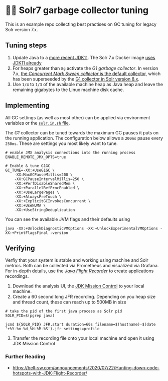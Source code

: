 # 👨‍💻 Solr7 garbage collector tuning

This is an example repo collecting best practises on GC tuning for
legacy Solr version 7.x.

## Tuning steps

1. Update Java to a [more recent JDK11](https://projects.eclipse.org/projects/adoptium.temurin/downloads).
   The Solr 7.x Docker image [uses JDK11 already](https://github.com/docker-solr/docker-solr/blob/master/7.7/Dockerfile#L2)
1. For heaps greater than `8g` activate the _G1 garbage collector_. In
   version 7.x, [the _Concurrent Mark Sweep collector_ is the default collector](https://github.com/apache/solr/blob/releases/lucene-solr/7.7.3/solr/bin/solr#L2007-L2021),
   which has been superseeded by the [G1 collector in Solr version 8.x](https://github.com/apache/solr/blob/releases/lucene-solr/8.8.1/solr/bin/solr#L2143-L2151).
1. Use `1/4` to `1/3` of the available machine heap as Java heap and leave
   the remaining gigabytes to the Linux machine disk cache.

## Implementing

All GC settings (as well as most other) can be applied via environment
variables or the [`solr.in.sh` file](https://github.com/apache/solr/blob/releases/lucene-solr/7.7.3/solr/bin/solr.in.sh).

The _G1_ collector can be tuned towards the maximum GC pauses it puts on the
running application. The configuration below allows a `200ms` pause every
`250ms`. These are settings you most likely want to tune.

```
# enable JMX analysis connections into the running process
ENABLE_REMOTE_JMX_OPTS=true

# Enable & tune G1GC
GC_TUNE=-XX:+UseG1GC \
    -XX:MaxGCPauseMillis=200 \
    -XX:GCPauseIntervalMillis=250 \
    -XX:+PerfDisableSharedMem \
    -XX:+ParallelRefProcEnabled \
    -XX:+UseLargePages \
    -XX:+AlwaysPreTouch \
    -XX:+ExplicitGCInvokesConcurrent \
    -XX:+UseNUMA \
    -XX:+UseStringDeduplication
```

You can see the available JVM flags and their defaults using

```
java -XX:+UnlockDiagnosticVMOptions -XX:+UnlockExperimentalVMOptions -XX:+PrintFlagsFinal -version
```

## Verifying

Verfiy that your system is stable and working using machine and Solr metrics.
Both can be collected via Prometheus and visualized via Grafana. For in-depth
details, use the [_Java Flight Recorder_](https://www.baeldung.com/java-flight-recorder-monitoring)
to create applications recordings.

1. Download the analysis UI, the [JDK Mission Control](https://jdk.java.net/jmc/8/) to your local machine.
1. Create a 60 second long JFR recording. Depending on you heap size and
   thread count, these can reach up to 500MB in size

```
# take the pid of the first java process as Solr pid
SOLR_PID=$(pgrep java)

jcmd ${SOLR_PID} JFR.start duration=60s filename=$(hostname)-$(date '+%Y-%m-%d_%H-%M-%S').jfr settings=profile
```

3. Transfer the recording file onto your local machine and open it
   using JDK Mission Control


### Further Reading

* https://bell-sw.com/announcements/2020/07/22/Hunting-down-code-hotspots-with-JDK-Flight-Recorder/

